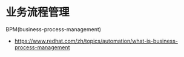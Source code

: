 # 业务流程管理

BPM(business-process-management)

- https://www.redhat.com/zh/topics/automation/what-is-business-process-management
